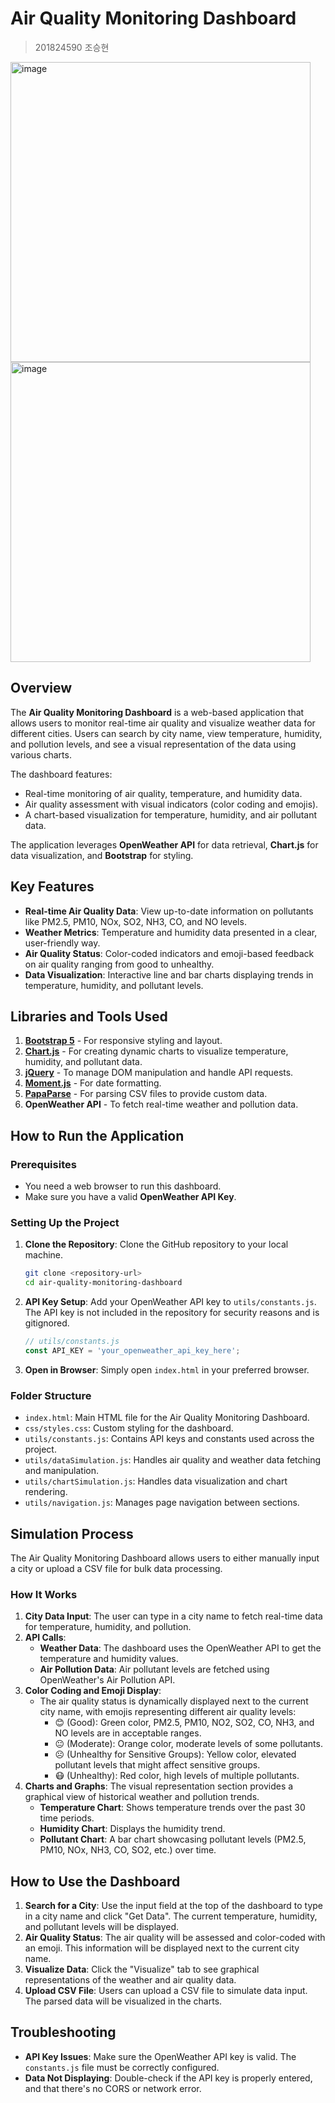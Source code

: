 # Air Quality Monitoring Dashboard

> 201824590 조승현

<img width="480" alt="image" src="https://github.com/user-attachments/assets/47f7126c-a838-4e9d-8acf-ebc0d4a4702c">
<img width="480" alt="image" src="https://github.com/user-attachments/assets/3d73f960-bbf6-4380-ac65-151bef0c755e">



## Overview
The **Air Quality Monitoring Dashboard** is a web-based application that allows users to monitor real-time air quality and visualize weather data for different cities. Users can search by city name, view temperature, humidity, and pollution levels, and see a visual representation of the data using various charts.

The dashboard features:
- Real-time monitoring of air quality, temperature, and humidity data.
- Air quality assessment with visual indicators (color coding and emojis).
- A chart-based visualization for temperature, humidity, and air pollutant data.

The application leverages **OpenWeather API** for data retrieval, **Chart.js** for data visualization, and **Bootstrap** for styling.

## Key Features
- **Real-time Air Quality Data**: View up-to-date information on pollutants like PM2.5, PM10, NOx, SO2, NH3, CO, and NO levels.
- **Weather Metrics**: Temperature and humidity data presented in a clear, user-friendly way.
- **Air Quality Status**: Color-coded indicators and emoji-based feedback on air quality ranging from good to unhealthy.
- **Data Visualization**: Interactive line and bar charts displaying trends in temperature, humidity, and pollutant levels.

## Libraries and Tools Used
1. **[Bootstrap 5](https://getbootstrap.com/)** - For responsive styling and layout.
2. **[Chart.js](https://www.chartjs.org/)** - For creating dynamic charts to visualize temperature, humidity, and pollutant data.
3. **[jQuery](https://jquery.com/)** - To manage DOM manipulation and handle API requests.
4. **[Moment.js](https://momentjs.com/)** - For date formatting.
5. **[PapaParse](https://www.papaparse.com/)** - For parsing CSV files to provide custom data.
6. **OpenWeather API** - To fetch real-time weather and pollution data.

## How to Run the Application

### Prerequisites
- You need a web browser to run this dashboard.
- Make sure you have a valid **OpenWeather API Key**.

### Setting Up the Project
1. **Clone the Repository**: Clone the GitHub repository to your local machine.
   ```sh
   git clone <repository-url>
   cd air-quality-monitoring-dashboard
   ```

2. **API Key Setup**: Add your OpenWeather API key to `utils/constants.js`. The API key is not included in the repository for security reasons and is gitignored.
   ```js
   // utils/constants.js
   const API_KEY = 'your_openweather_api_key_here';
   ```

3. **Open in Browser**: Simply open `index.html` in your preferred browser.

### Folder Structure
- `index.html`: Main HTML file for the Air Quality Monitoring Dashboard.
- `css/styles.css`: Custom styling for the dashboard.
- `utils/constants.js`: Contains API keys and constants used across the project.
- `utils/dataSimulation.js`: Handles air quality and weather data fetching and manipulation.
- `utils/chartSimulation.js`: Handles data visualization and chart rendering.
- `utils/navigation.js`: Manages page navigation between sections.

## Simulation Process
The Air Quality Monitoring Dashboard allows users to either manually input a city or upload a CSV file for bulk data processing.

### How It Works
1. **City Data Input**: The user can type in a city name to fetch real-time data for temperature, humidity, and pollution.
2. **API Calls**:
   - **Weather Data**: The dashboard uses the OpenWeather API to get the temperature and humidity values.
   - **Air Pollution Data**: Air pollutant levels are fetched using OpenWeather's Air Pollution API.
3. **Color Coding and Emoji Display**:
   - The air quality status is dynamically displayed next to the current city name, with emojis representing different air quality levels:
     - 😊 (Good): Green color, PM2.5, PM10, NO2, SO2, CO, NH3, and NO levels are in acceptable ranges.
     - 😐 (Moderate): Orange color, moderate levels of some pollutants.
     - ☹️ (Unhealthy for Sensitive Groups): Yellow color, elevated pollutant levels that might affect sensitive groups.
     - 😷 (Unhealthy): Red color, high levels of multiple pollutants.
4. **Charts and Graphs**: The visual representation section provides a graphical view of historical weather and pollution trends.
   - **Temperature Chart**: Shows temperature trends over the past 30 time periods.
   - **Humidity Chart**: Displays the humidity trend.
   - **Pollutant Chart**: A bar chart showcasing pollutant levels (PM2.5, PM10, NOx, NH3, CO, SO2, etc.) over time.

## How to Use the Dashboard
1. **Search for a City**: Use the input field at the top of the dashboard to type in a city name and click "Get Data". The current temperature, humidity, and pollutant levels will be displayed.
2. **Air Quality Status**: The air quality will be assessed and color-coded with an emoji. This information will be displayed next to the current city name.
3. **Visualize Data**: Click the "Visualize" tab to see graphical representations of the weather and air quality data.
4. **Upload CSV File**: Users can upload a CSV file to simulate data input. The parsed data will be visualized in the charts.

## Troubleshooting
- **API Key Issues**: Make sure the OpenWeather API key is valid. The `constants.js` file must be correctly configured.
- **Data Not Displaying**: Double-check if the API key is properly entered, and that there's no CORS or network error.
